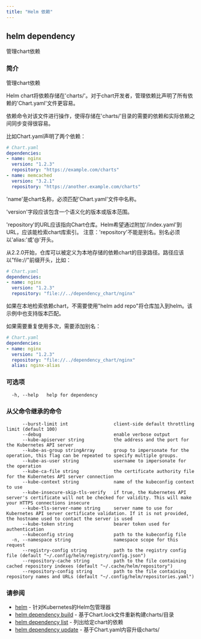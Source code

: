 ```yaml
---
title: "Helm 依赖"
---
```


## helm dependency

管理chart依赖

### 简介

管理chart依赖

Helm chart将依赖存储在'charts/'。对于chart开发者，管理依赖比声明了所有依赖的'Chart.yaml'文件更容易。

依赖命令对该文件进行操作，使得存储在'charts/'目录的需要的依赖和实际依赖之间同步变得很容易。

比如Chart.yaml声明了两个依赖：

```yaml
# Chart.yaml
dependencies:
- name: nginx
  version: "1.2.3"
  repository: "https://example.com/charts"
- name: memcached
  version: "3.2.1"
  repository: "https://another.example.com/charts"
```

'name'是chart名称，必须匹配'Chart.yaml'文件中名称。

'version'字段应该包含一个语义化的版本或版本范围。

'repository'的URL应该指向Chart仓库。Helm希望通过附加'/index.yaml'到URL，应该能检索chart库索引。
注意：'repository'不能是别名。别名必须以'alias:'或'@'开头。

从2.2.0开始，仓库可以被定义为本地存储的依赖chart的目录路径。路径应该以"file://"前缀开头，比如：

```yaml
# Chart.yaml
dependencies:
- name: nginx
  version: "1.2.3"
  repository: "file://../dependency_chart/nginx"
```

如果在本地检索依赖chart，不需要使用"helm add repo"将仓库加入到helm。该示例中也支持版本匹配。

如果需要重复使用多次，需要添加别名：

```yaml
# Chart.yaml
dependencies:
- name: nginx
  version: "1.2.3"
  repository: "file://../dependency_chart/nginx"
  alias: nginx-alias
```

### 可选项

```shell
  -h, --help   help for dependency
```

### 从父命令继承的命令

```shell
      --burst-limit int                 client-side default throttling limit (default 100)
      --debug                           enable verbose output
      --kube-apiserver string           the address and the port for the Kubernetes API server
      --kube-as-group stringArray       group to impersonate for the operation, this flag can be repeated to specify multiple groups.
      --kube-as-user string             username to impersonate for the operation
      --kube-ca-file string             the certificate authority file for the Kubernetes API server connection
      --kube-context string             name of the kubeconfig context to use
      --kube-insecure-skip-tls-verify   if true, the Kubernetes API server's certificate will not be checked for validity. This will make your HTTPS connections insecure
      --kube-tls-server-name string     server name to use for Kubernetes API server certificate validation. If it is not provided, the hostname used to contact the server is used
      --kube-token string               bearer token used for authentication
      --kubeconfig string               path to the kubeconfig file
  -n, --namespace string                namespace scope for this request
      --registry-config string          path to the registry config file (default "~/.config/helm/registry/config.json")
      --repository-cache string         path to the file containing cached repository indexes (default "~/.cache/helm/repository")
      --repository-config string        path to the file containing repository names and URLs (default "~/.config/helm/repositories.yaml")
```

### 请参阅

* [helm](helm.md) - 针对Kubernetes的Helm包管理器
* [helm dependency build](helm_dependency_build.md) - 基于Chart.lock文件重新构建charts/目录
* [helm dependency list](helm_dependency_list.md) - 列出给定chart的依赖
* [helm dependency update](helm_dependency_update.md) - 基于Chart.yaml内容升级charts/
